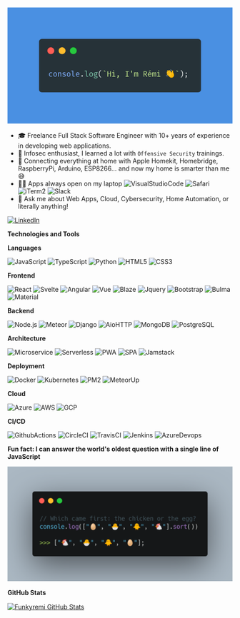 [![Header](https://github.com/funkyremi/funkyremi/raw/master/header.png)](https://github.com/funkyremi)

-   🎓 Freelance Full Stack Software Engineer with 10+ years of experience in developing web applications.
-   🚨 Infosec enthusiast, I learned a lot with `Offensive Security` trainings.
-   🏡 Connecting everything at home with Apple Homekit, Homebridge, RaspberryPi, Arduino, ESP8266... and now my home is smarter than me 😅
-   👨‍💻 Apps always open on my laptop ![VisualStudioCode](https://img.shields.io/badge/-VSCode-000000?style=flat&logo=visual-studio-code) ![Safari](https://img.shields.io/badge/-Safari-000000?style=flat&logo=safari) ![iTerm2](https://img.shields.io/badge/-iTerm2-000000?style=flat&logo=gnu-bash) ![Slack](https://img.shields.io/badge/-Slack-000000?style=flat&logo=slack)
-   📨 Ask me about Web Apps, Cloud, Cybersecurity, Home Automation, or literally anything!

[![LinkedIn](https://img.shields.io/badge/-LinkedIn-0077B5?style=for-the-badge&logo=linkedin)](https://www.linkedin.com/in/remitesta/)

**Technologies and Tools**

**Languages**

![JavaScript](https://img.shields.io/badge/-JavaScript-000000?style=flat&logo=javascript)
![TypeScript](https://img.shields.io/badge/-TypeScript-000000?style=flat&logo=typescript)
![Python](https://img.shields.io/badge/-Python-000000?style=flat&logo=python)
![HTML5](https://img.shields.io/badge/-HTML5-000000?style=flat&logo=HTML5)
![CSS3](https://img.shields.io/badge/-CSS3-000000?style=flat&logo=CSS3)

**Frontend**

![React](https://img.shields.io/badge/-React-000000?style=flat&logo=react)
![Svelte](https://img.shields.io/badge/-Svelte-000000?style=flat&logo=svelte)
![Angular](https://img.shields.io/badge/-Angular-000000?style=flat&logo=angular)
![Vue](https://img.shields.io/badge/-Vue-000000?style=flat&logo=vue.js)
![Blaze](https://img.shields.io/badge/-Blaze-000000?style=flat&logo=blaze)
![Jquery](https://img.shields.io/badge/-Jquery-000000?style=flat&logo=jquery)
![Bootstrap](https://img.shields.io/badge/-Bootstrap-000000?style=flat&logo=bootstrap)
![Bulma](https://img.shields.io/badge/-Bulma-000000?style=flat&logo=bulma)
![Material](https://img.shields.io/badge/-Material-000000?style=flat&logo=material-ui)

**Backend**

![Node.js](https://img.shields.io/badge/-Node.js-000000?style=flat&logo=node.js)
![Meteor](https://img.shields.io/badge/-Meteor-000000?style=flat&logo=meteor)
![Django](https://img.shields.io/badge/-Django-000000?style=flat&logo=django)
![AioHTTP](https://img.shields.io/badge/-Aiohttp-000000?style=flat&logo=aiohttp)
![MongoDB](https://img.shields.io/badge/-Mongodb-000000?style=flat&logo=mongodb)
![PostgreSQL](https://img.shields.io/badge/-Postgresql-000000?style=flat&logo=postgresql)

**Architecture**

![Microservice](https://img.shields.io/badge/-Microservice-000000?style=flat&logo=microservice)
![Serverless](https://img.shields.io/badge/-Serverless-000000?style=flat&logo=serverless)
![PWA](https://img.shields.io/badge/-Progressive%20Web%20App-000000?style=flat&logo=pwa)
![SPA](https://img.shields.io/badge/-Single%20Page%20Application-000000?style=flat&logo=spa)
![Jamstack](https://img.shields.io/badge/-Jamstack-000000?style=flat&logo=jamstack)

**Deployment**

![Docker](https://img.shields.io/badge/-Docker-000000?style=flat&logo=docker)
![Kubernetes](https://img.shields.io/badge/-Kubernetes-000000?style=flat&logo=kubernetes)
![PM2](https://img.shields.io/badge/-PM2-000000?style=flat&logo=pm2)
![MeteorUp](https://img.shields.io/badge/-MeteorUp-000000?style=flat&logo=meteorup)

**Cloud**

![Azure](https://img.shields.io/badge/-Microsoft%20Azure-000000?style=flat&logo=microsoft-azure)
![AWS](https://img.shields.io/badge/-Amazon%20Web%20Services-000000?style=flat&logo=amazon-aws)
![GCP](https://img.shields.io/badge/-Google%20Cloud%20Platform-000000?style=flat&logo=google-cloud)

**CI/CD**

![GithubActions](https://img.shields.io/badge/-Github%20Actions-000000?style=flat&logo=github-actions)
![CircleCI](https://img.shields.io/badge/-CircleCI-000000?style=flat&logo=circleci)
![TravisCI](https://img.shields.io/badge/-TravisCI-000000?style=flat&logo=travis-ci)
![Jenkins](https://img.shields.io/badge/-Jenkins-000000?style=flat&logo=jenkins)
![AzureDevops](https://img.shields.io/badge/-AzureDevops-000000?style=flat&logo=azure-devops)

**Fun fact: I can answer the world's oldest question with a single line of JavaScript**

[![Code](https://github.com/funkyremi/funkyremi/raw/master/code.png)](https://github.com/funkyremi)

**GitHub Stats**

<a href="https://github.com/funkyremi/funkyremi">
  <img align="center" src="https://github-readme-stats.vercel.app/api?username=funkyremi&show_icons=true&line_height=27&count_private=true&title_color=ffffff&text_color=c9cacc&icon_color=2bbc8a&bg_color=1d1f21" alt="Funkyremi GitHub Stats" />
</a>
